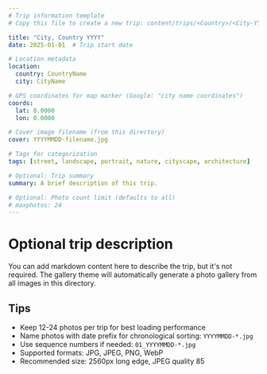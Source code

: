 ```yaml
---
# Trip information template
# Copy this file to create a new trip: content/trips/<Country>/<City-YYYY>/index.md

title: "City, Country YYYY"
date: 2025-01-01  # Trip start date

# Location metadata
location:
  country: CountryName
  city: CityName

# GPS coordinates for map marker (Google: "city name coordinates")
coords:
  lat: 0.0000
  lon: 0.0000

# Cover image filename (from this directory)
cover: YYYYMMDD-filename.jpg

# Tags for categorization
tags: [street, landscape, portrait, nature, cityscape, architecture]

# Optional: Trip summary
summary: A brief description of this trip.

# Optional: Photo count limit (defaults to all)
# maxphotos: 24
---
```


# Optional trip description

You can add markdown content here to describe the trip, but it's not required.
The gallery theme will automatically generate a photo gallery from all images in this directory.

## Tips

- Keep 12-24 photos per trip for best loading performance
- Name photos with date prefix for chronological sorting: `YYYYMMDD-*.jpg`
- Use sequence numbers if needed: `01_YYYYMMDD-*.jpg`
- Supported formats: JPG, JPEG, PNG, WebP
- Recommended size: 2560px long edge, JPEG quality 85

